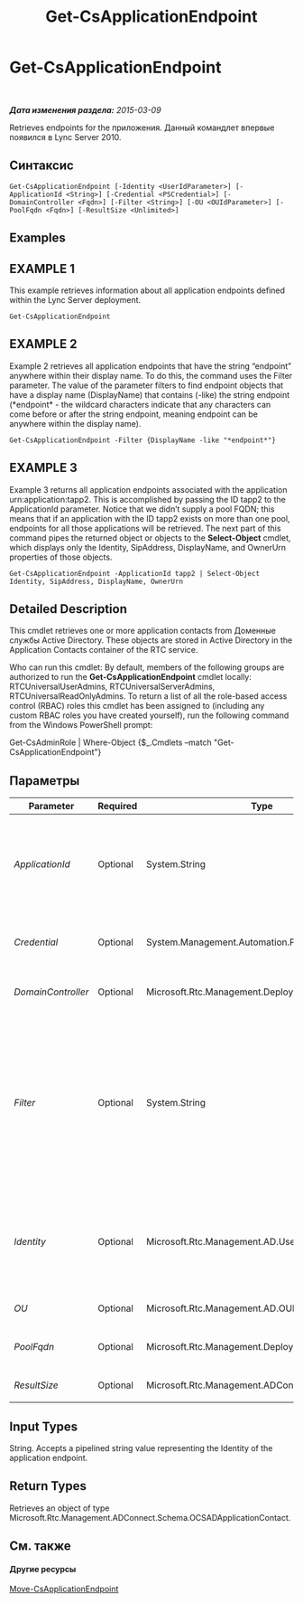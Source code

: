 ﻿---
title: Get-CsApplicationEndpoint
TOCTitle: Get-CsApplicationEndpoint
ms:assetid: 820d3bbd-0348-4272-bdb3-c3d612d0836a
ms:mtpsurl: https://technet.microsoft.com/ru-ru/library/Gg398655(v=OCS.15)
ms:contentKeyID: 49310354
ms.date: 05/19/2016
mtps_version: v=OCS.15
ms.translationtype: HT
---

# Get-CsApplicationEndpoint

 

_**Дата изменения раздела:** 2015-03-09_

Retrieves endpoints for the приложения. Данный командлет впервые появился в Lync Server 2010.

## Синтаксис

    Get-CsApplicationEndpoint [-Identity <UserIdParameter>] [-ApplicationId <String>] [-Credential <PSCredential>] [-DomainController <Fqdn>] [-Filter <String>] [-OU <OUIdParameter>] [-PoolFqdn <Fqdn>] [-ResultSize <Unlimited>]

## Examples

## EXAMPLE 1

This example retrieves information about all application endpoints defined within the Lync Server deployment.

    Get-CsApplicationEndpoint

## EXAMPLE 2

Example 2 retrieves all application endpoints that have the string “endpoint” anywhere within their display name. To do this, the command uses the Filter parameter. The value of the parameter filters to find endpoint objects that have a display name (DisplayName) that contains (-like) the string endpoint (\*endpoint\* - the wildcard characters indicate that any characters can come before or after the string endpoint, meaning endpoint can be anywhere within the display name).

    Get-CsApplicationEndpoint -Filter {DisplayName -like "*endpoint*"}

## EXAMPLE 3

Example 3 returns all application endpoints associated with the application urn:application:tapp2. This is accomplished by passing the ID tapp2 to the ApplicationId parameter. Notice that we didn’t supply a pool FQDN; this means that if an application with the ID tapp2 exists on more than one pool, endpoints for all those applications will be retrieved. The next part of this command pipes the returned object or objects to the **Select-Object** cmdlet, which displays only the Identity, SipAddress, DisplayName, and OwnerUrn properties of those objects.

    Get-CsApplicationEndpoint -ApplicationId tapp2 | Select-Object Identity, SipAddress, DisplayName, OwnerUrn

## Detailed Description

This cmdlet retrieves one or more application contacts from Доменные службы Active Directory. These objects are stored in Active Directory in the Application Contacts container of the RTC service.

Who can run this cmdlet: By default, members of the following groups are authorized to run the **Get-CsApplicationEndpoint** cmdlet locally: RTCUniversalUserAdmins, RTCUniversalServerAdmins, RTCUniversalReadOnlyAdmins. To return a list of all the role-based access control (RBAC) roles this cmdlet has been assigned to (including any custom RBAC roles you have created yourself), run the following command from the Windows PowerShell prompt:

Get-CsAdminRole | Where-Object {$\_.Cmdlets –match "Get-CsApplicationEndpoint"}

## Параметры


<table>
<colgroup>
<col style="width: 25%" />
<col style="width: 25%" />
<col style="width: 25%" />
<col style="width: 25%" />
</colgroup>
<thead>
<tr class="header">
<th>Parameter</th>
<th>Required</th>
<th>Type</th>
<th>Description</th>
</tr>
</thead>
<tbody>
<tr class="odd">
<td><p><em>ApplicationId</em></p></td>
<td><p>Optional</p></td>
<td><p>System.String</p></td>
<td><p>The application ID of the application endpoint you want to retrieve. The application ID is the value of the endpoint’s OwnerUrn property. For example, if the OwnerUrn property has a value of urn:application:Caa, the application ID is urn:application:Caa. However, you can enter only the suffix, in this case Caa, to retrieve the endpoint. For example: -ApplicationId Caa</p></td>
</tr>
<tr class="even">
<td><p><em>Credential</em></p></td>
<td><p>Optional</p></td>
<td><p>System.Management.Automation.PSCredential</p></td>
<td><p>Alternate credentials under which the Get operation will proceed. You can retrieve a PSCredential object by calling the Windows PowerShell cmdlet <strong>Get-Credential</strong>.</p></td>
</tr>
<tr class="odd">
<td><p><em>DomainController</em></p></td>
<td><p>Optional</p></td>
<td><p>Microsoft.Rtc.Management.Deploy.Fqdn</p></td>
<td><p>Allows you to specify a domain controller. If no domain controller is specified, the first available will be used.</p></td>
</tr>
<tr class="even">
<td><p><em>Filter</em></p></td>
<td><p>Optional</p></td>
<td><p>System.String</p></td>
<td><p>Enables you to limit the returned data by filtering on specific attributes for Lync Server. For example, you can limit returned data to contacts whose display names or SIP addresses match a certain wildcard pattern.</p>
<p>The Filter parameter uses the same Windows PowerShell filtering syntax that is used by the <strong>Where-Object</strong> cmdlet. For example, a filter that returns only contacts that have been enabled for Enterprise Voice would look like this: {EnterpriseVoiceEnabled -eq $True}, with EnterpriseVoiceEnabled representing the Active Directory attribute, -eq representing the comparison operator (equal to), and $True (a built-in Windows PowerShell variable) representing the filter value.</p></td>
</tr>
<tr class="odd">
<td><p><em>Identity</em></p></td>
<td><p>Optional</p></td>
<td><p>Microsoft.Rtc.Management.AD.UserIdParameter</p></td>
<td><p>The Identity, SIP address, or display name of the application endpoint to retrieve. The Identity consists of the distinguished name of the endpoint. This will typically contain a globally unique identifier (GUID) as part of the CN, for example: CN={8811fefe-e0bb-4fab-ae39-7aaeddd423dc},CN=Application Contacts,CN=RTC Service,CN=Services,CN=Configuration,DC=Vdomain,DC=com.</p></td>
</tr>
<tr class="even">
<td><p><em>OU</em></p></td>
<td><p>Optional</p></td>
<td><p>Microsoft.Rtc.Management.AD.OUIdParameter</p></td>
<td><p>The organizational unit (OU) in which the endpoint resides.</p></td>
</tr>
<tr class="odd">
<td><p><em>PoolFqdn</em></p></td>
<td><p>Optional</p></td>
<td><p>Microsoft.Rtc.Management.Deploy.Fqdn</p></td>
<td><p>The fully qualified domain name (FQDN) of the pool on which the application endpoint resides.</p></td>
</tr>
<tr class="even">
<td><p><em>ResultSize</em></p></td>
<td><p>Optional</p></td>
<td><p>Microsoft.Rtc.Management.ADConnect.Core.Unlimited</p></td>
<td><p>The maximum number of endpoint records to retrieve.</p></td>
</tr>
</tbody>
</table>


## Input Types

String. Accepts a pipelined string value representing the Identity of the application endpoint.

## Return Types

Retrieves an object of type Microsoft.Rtc.Management.ADConnect.Schema.OCSADApplicationContact.

## См. также

#### Другие ресурсы

[Move-CsApplicationEndpoint](move-csapplicationendpoint.md)

